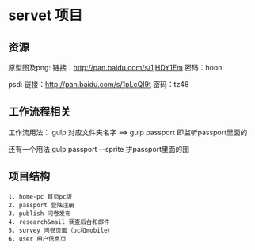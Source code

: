 # servet 项目

## 资源
原型图及png: 链接：http://pan.baidu.com/s/1jHDY1Em 密码：hoon

psd: 链接：http://pan.baidu.com/s/1pLcQI9t 密码：tz48

## 工作流程相关

工作流用法：
gulp 对应文件夹名字  ==> gulp passport 即监听passport里面的

还有一个用法 gulp passport --sprite 拼passport里面的图

##  项目结构

    1. home-pc 首页pc版
    2. passport 登陆注册
    3. publish 问卷发布
    4. research&mail 调查后台和邮件
    5. survey 问卷页面（pc和mobile）
    6. user 用户信息页
